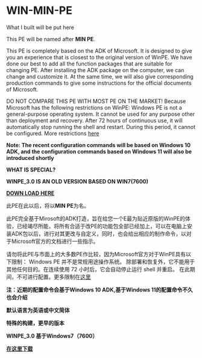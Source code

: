 # WIN-MIN-PE
What I built will be put here

This PE will be named after **MIN PE**.

This PE is completely based on the ADK of Microsoft. It is designed to give you an experience that is closest to the original version of WinPE. We have done our best to add all the function packages that are suitable for changing PE. After installing the ADK package on the computer, we can change and customize it. At the same time, we will also give corresponding production commands to give some instructions for the official documents of Microsoft.

DO NOT COMPARE THIS PE WITH MOST PE ON THE MARKET! Because Microsoft has the following restrictions on WinPE:
Windows PE is not a general-purpose operating system. It cannot be used for any purpose other than deployment and recovery. After 72 hours of continuous use, it will automatically stop running the shell and restart. During this period, it cannot be configured. More restrictions [here](https://learn.microsoft.com/zh-cn/windows-hardware/manufacture/desktop/winpe-intro?view=windows-10) 

**Note: The recent configuration commands will be based on Windows 10 ADK, and the configuration commands based on Windows 11 will also be introduced shortly**

**WHAT IS SPECIAL?**

**WINPE_3.0 IS AN OLD VERSION BASED ON WIN7(7600)**

**[DOWN LOAD HERE](https://www.microsoft.com/zh-CN/download/details.aspx?id=5753)**

此PE在此以后，将以**MIN PE**为名。

此PE完全基于Mirosoft的ADK打造，旨在给您一个E最为贴近原版的WinPE的体验，已经竭尽所能，将所有合适于改PE的功能包全部已经加上，可以在电脑上安装ADK包以后，进行对其更改与自定义，同时，也会给出相应的制作命令，以对于Microsoft官方的文档进行一些指示。

请勿将此PE与市面上的大多数PE作比较，因为Microsoft官方对于WinPE具有以下限制：
Windows PE 并不是常规用途操作系统。 除部署和恢复外，它不能用于其他任何目的。在连续使用 72 小时后，它会自动停止运行 shell 并重启。 在此期间，不可进行配置。更多限制在[这里](https://learn.microsoft.com/zh-cn/windows-hardware/manufacture/desktop/winpe-intro?view=windows-10) 

**注：近期的配置命令会基于Windows 10 ADK,基于Windows 11的配置命令不久也会介绍**

**默认语言为英语或中文简体**

**特殊的构建，更早的版本**

**WINPE_3.0 基于Windows7（7600）**

**[在这里下载](https://www.microsoft.com/zh-CN/download/details.aspx?id=5753)**
